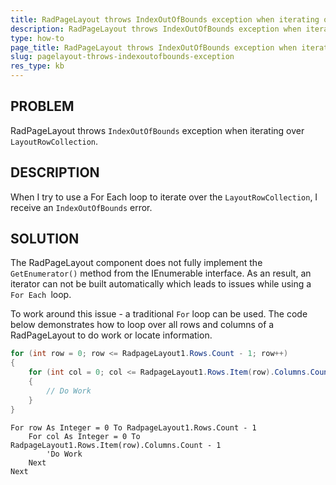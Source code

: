 ```yaml
---
title: RadPageLayout throws IndexOutOfBounds exception when iterating over LayoutRowCollection.
description: RadPageLayout throws IndexOutOfBounds exception when iterating over LayoutRowCollection.. Check it now!
type: how-to
page_title: RadPageLayout throws IndexOutOfBounds exception when iterating over LayoutRowCollection.
slug: pagelayout-throws-indexoutofbounds-exception
res_type: kb
---
```



## PROBLEM

RadPageLayout throws `IndexOutOfBounds` exception when iterating over `LayoutRowCollection`.

## DESCRIPTION

When I try to use a For Each loop to iterate over the `LayoutRowCollection`, I receive an `IndexOutOfBounds` error.

## SOLUTION

The RadPageLayout component does not fully implement the `GetEnumerator()` method from the IEnumerable interface. As an result, an iterator can not be built automatically which leads to issues while using a `For Each `loop.

To work around this issue - a traditional `For` loop can be used. The code below demonstrates how to loop over all rows and columns of a RadPageLayout to do work or locate information.


````C#
for (int row = 0; row <= RadpageLayout1.Rows.Count - 1; row++)
{
    for (int col = 0; col <= RadpageLayout1.Rows.Item(row).Columns.Count - 1; col++)
    {
        // Do Work
    }
}
````
````VB
For row As Integer = 0 To RadpageLayout1.Rows.Count - 1
    For col As Integer = 0 To RadpageLayout1.Rows.Item(row).Columns.Count - 1
        'Do Work
    Next
Next
````


  


